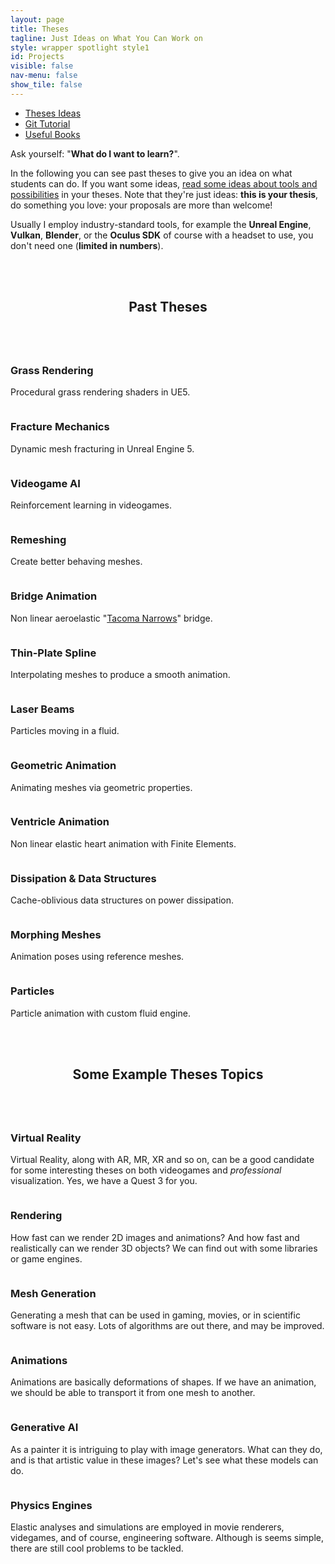 ```yaml
---
layout: page
title: Theses
tagline: Just Ideas on What You Can Work on
style: wrapper spotlight style1 
id: Projects
visible: false
nav-menu: false
show_tile: false
---
```


<!-- Main -->
<div id="main">
<section>
<div class="inner">


<section class="special">
<ul class="actions fit">
    <li><a href="#example" class="button fit">Theses Ideas</a></li>
    <li><a href="{{site.baseurl}}/pages/git.html" class="button fit special">Git Tutorial</a></li>
	<li><a href="{{site.baseurl}}/pages/readings.html" class="button fit">Useful Books</a></li>
</ul>
</section>

<p>Ask yourself: "<strong>What do I want to learn?</strong>".</p>

<p>In the following you can see past theses to give you an idea on what students can do. If you want some ideas, <a href="#example">read some ideas about tools and possibilities</a> in your theses. Note that they're just ideas: <strong>this is your thesis</strong>, do something you love: your proposals are more than welcome!</p>

<p>Usually I employ industry-standard tools, for example the <strong>Unreal Engine</strong>,  <strong>Vulkan</strong>, <strong>Blender</strong>, or the <strong>Oculus SDK</strong> of course with a headset to use, you don't need one (<strong>limited in numbers</strong>).</p>



<section id="past"><br/><br/></section>	

<header class="major">
	<h2>Past Theses</h2>
</header>

<div class="row">
	<div class="6u 12u$(medium)">
		<a href="https://youtu.be/QV93VctN4iU" class="image fit"><img src="{{site.baseurl}}/images/grass.jpg" alt="" /></a>
		<h3>Grass Rendering</h3>
		<p>Procedural grass rendering shaders in UE5.</p>
	</div>
	<div class="6u 12u$(medium)">
		<a href="https://youtu.be/lh7Cj9Gufyg" class="image fit"><img src="{{site.baseurl}}/images/fracture.jpg" alt="" /></a>
		<h3>Fracture Mechanics</h3>
		<p>Dynamic mesh fracturing in Unreal Engine 5.</p>
	</div>
</div>
<div class="row">
	<div class="6u 12u$(medium)">
		<a href="https://youtu.be/pv6EaPwbofE" class="image fit"><img src="{{site.baseurl}}/images/reinforced.jpg" alt="" /></a>
		<h3>Videogame AI</h3>
		<p>Reinforcement learning in videogames.</p>
	</div>
	<div class="6u 12u$(medium)">
		<a href="#" class="image fit"><img src="{{site.baseurl}}/images/remeshing.jpg" alt="" /></a>
		<h3>Remeshing</h3>
		<p>Create better behaving meshes.</p>
	</div>
</div>
<div class="row">
	<div class="6u 12u$(medium)">
		<a href="https://youtu.be/grOxbupXbWs" class="image fit"><img src="{{site.baseurl}}/images/deck.jpg" alt="" /></a>
		<h3>Bridge Animation</h3>
		<p>Non linear aeroelastic "<a href="https://www.youtube.com/watch?v=j-zczJXSxnw">Tacoma Narrows</a>" bridge.</p>
	</div>
	<div class="6u 12u$(medium)">
		<a href="https://www.youtube.com/watch?v=E9_Sa3MGnZs&list=PL5zUiVQDL9oRxyEt-yJLm7iykIIYcq8aS&index=8" class="image fit"><img src="{{site.baseurl}}/images/tpsspline.jpg" alt="" /></a>
		<h3>Thin-Plate Spline</h3>
		<p>Interpolating meshes to produce a smooth animation.</p>
	</div>
</div>
<div class="row">
	<div class="6u 12u$(medium)">
		<a href="#" class="image fit"><img src="{{site.baseurl}}/images/laser.jpg" alt="" /></a>
		<h3>Laser Beams</h3>
		<p>Particles moving in a fluid.</p>
	</div>
	<div class="6u 12u$(medium)">
		<a href="https://youtu.be/80b3z1tZrGg" class="image fit"><img src="{{site.baseurl}}/images/curvature-movie.jpg" alt="" /></a>
		<h3>Geometric Animation</h3>
		<p>Animating meshes via geometric properties.</p>
	</div>
</div>
<div class="row">
	<div class="6u 12u$(medium)">
		<a href="https://youtu.be/fRFlH3DdUmw" class="image fit"><img src="{{site.baseurl}}/images/morphing.jpg" alt="" /></a>
		<h3>Ventricle Animation</h3>
		<p>Non linear elastic heart animation with Finite Elements.</p>
	</div>
	<div class="6u 12u$(medium)">
		<a href="https://youtu.be/xHi9S5hnAU8" class="image fit"><img src="{{site.baseurl}}/images/power.jpg" alt="" /></a>
		<h3>Dissipation &amp; Data Structures</h3>
		<p>Cache-oblivious data structures on power dissipation.</p>
	</div>
</div>
<div class="row">
	<div class="6u 12u$(medium)">
		<a href="https://youtu.be/dSc0F9wfTpM" class="image fit"><img src="{{site.baseurl}}/images/wolf.jpg" alt="" /></a>
		<h3>Morphing Meshes</h3>
		<p>Animation poses using reference meshes.</p>
	</div>
	<div class="6u 12u$(medium)">
		<a href="https://youtu.be/WZTUn5dIjFo" class="image fit"><img src="{{site.baseurl}}/images/physics.jpg" alt="" /></a>
		<h3>Particles</h3>
		<p>Particle animation with custom fluid engine.</p>
	</div>
</div>


<section id="example"><br/><br/></section>	

<header class="major">
	<h2>Some Example Theses Topics</h2>
</header>

<div class="row">
	<div class="6u 12u$(medium)">
		<a href="#" class="image fit"><img src="{{site.baseurl}}/images/vr.jpg" alt="" /></a>
		<h3>Virtual Reality</h3>
		<p>Virtual Reality, along with AR, MR, XR and so on, can be a good candidate for some interesting theses on both videogames and <em>professional</em> visualization. Yes, we have a Quest 3 for you.</p>
	</div>
	<div class="6u 12u$(medium)">
		<a href="#" class="image fit"><img src="{{site.baseurl}}/images/render.jpg" alt="" /></a>
		<h3>Rendering</h3>
		<p>How fast can we render 2D images and animations? And how fast and realistically can we render 3D objects? We can find out with some libraries or game engines.</p>
	</div>
</div>
<div class="row">
	<div class="6u 12u$(medium)">
		<a href="#" class="image fit"><img src="{{site.baseurl}}/images/meshgen.jpg" alt="" /></a>
		<h3>Mesh Generation</h3>
		<p>Generating a mesh that can be used in gaming, movies, or in scientific software is not easy. Lots of algorithms are out there, and may be improved.</p>
	</div>
	<div class="6u 12u$(medium)">
		<a href="#" class="image fit"><img src="{{site.baseurl}}/images/animate.jpg" alt="" /></a>
		<h3>Animations</h3>
		<p>Animations are basically deformations of shapes. If we have an animation, we should be able to transport it from one mesh to another.</p>
	</div>
</div>
<div class="row">
	<div class="6u 12u$(medium)">
		<a href="#" class="image fit"><img src="{{site.baseurl}}/images/generators.jpg" alt="" /></a>
		<h3>Generative AI</h3>
		<p>As a painter it is intriguing to play with image generators. What can they do, and is that artistic value in these images? Let's see what these models can do.</p>
	</div>
	<div class="6u 12u$(medium)">
		<a href="#" class="image fit"><img src="{{site.baseurl}}/images/unreal.jpg" alt="" /></a>
		<h3>Physics Engines</h3>
		<p>Elastic analyses and simulations are employed in movie renderers, videgames, and of course, engineering software. Although is seems simple, there are still cool problems to be tackled.</p>
	</div>
</div>


</div>
</section>
</div>